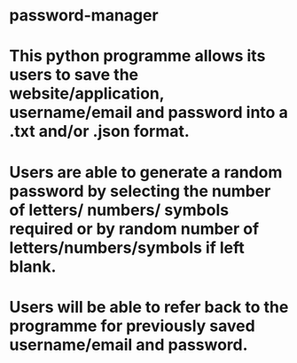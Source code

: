 # password-manager


# This python programme allows its users to save the website/application, username/email and password into a .txt and/or .json format.
# Users are able to generate a random password by selecting the number of letters/ numbers/ symbols required or by random number of letters/numbers/symbols if left blank.
# Users will be able to refer back to the programme for previously saved username/email and password.
